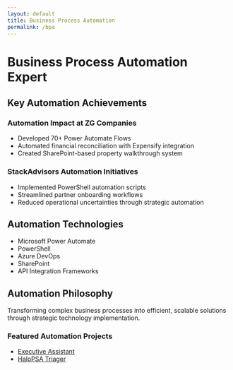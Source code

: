 ```yaml
---
layout: default
title: Business Process Automation
permalink: /bpa
---
```


# Business Process Automation Expert

## Key Automation Achievements

### Automation Impact at ZG Companies
- Developed 70+ Power Automate Flows
- Automated financial reconciliation with Expensify integration
- Created SharePoint-based property walkthrough system

### StackAdvisors Automation Initiatives
- Implemented PowerShell automation scripts
- Streamlined partner onboarding workflows
- Reduced operational uncertainties through strategic automation

## Automation Technologies
- Microsoft Power Automate
- PowerShell
- Azure DevOps
- SharePoint
- API Integration Frameworks

## Automation Philosophy
Transforming complex business processes into efficient, scalable solutions through strategic technology implementation.

### Featured Automation Projects
- [Executive Assistant](/projects#executive-assistant)
- [HaloPSA Triager](/projects#halopsa-triager)
